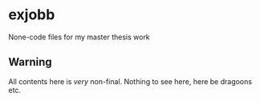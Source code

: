 # exjobb

None-code files for my master thesis work

## Warning

All contents here is *very* non-final. Nothing to see here, here be dragoons etc.

